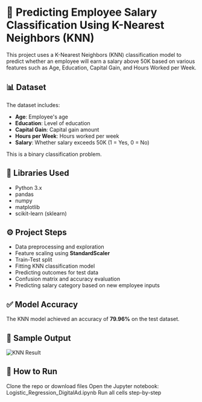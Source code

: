 # 🧠 Predicting Employee Salary Classification Using K-Nearest Neighbors (KNN)

This project uses a K-Nearest Neighbors (KNN) classification model to predict whether an employee will earn a salary above 50K based on various features such as Age, Education, Capital Gain, and Hours Worked per Week.

## 📊 Dataset

The dataset includes:
- **Age**: Employee's age
- **Education**: Level of education
- **Capital Gain**: Capital gain amount
- **Hours per Week**: Hours worked per week
- **Salary**: Whether salary exceeds 50K (1 = Yes, 0 = No)

This is a binary classification problem.

## 🧰 Libraries Used
- Python 3.x
- pandas
- numpy
- matplotlib
- scikit-learn (sklearn)

## ⚙️ Project Steps
- Data preprocessing and exploration  
- Feature scaling using **StandardScaler**
- Train-Test split  
- Fitting KNN classification model  
- Predicting outcomes for test data  
- Confusion matrix and accuracy evaluation  
- Predicting salary category based on new employee inputs  

## ✅ Model Accuracy
The KNN model achieved an accuracy of **79.96%** on the test dataset.

## 📸 Sample Output
![KNN Result](<img width="800" alt="KNN" src="https://github.com/user-attachments/assets/f0ed05f5-fc6f-455c-94a6-8f1879365841" />
)


## 🚀 How to Run
Clone the repo or download files
Open the Jupyter notebook: Logistic_Regression_DigitalAd.ipynb
Run all cells step-by-step
